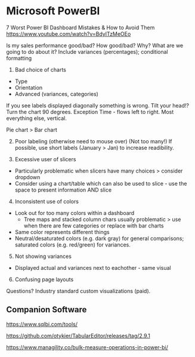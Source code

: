 # Microsoft PowerBI

7 Worst Power BI Dashboard Mistakes & How to Avoid Them
https://www.youtube.com/watch?v=BdylTzMeOEo

Is my sales performance good/bad? How good/bad? Why? What are we going to do about it?
Include variances (percentages); conditional formatting

1) Bad choice of charts
- Type
- Orientation
- Advanced (variances, categories)

If you see labels displayed diagonally something is wrong. Tilt your head!? Turn the chart 90 degrees.
Exception Time - flows left to right. Most everything else, vertical.

Pie chart > Bar chart

2) Poor labeling
(otherwise need to mouse over)
(Not too many!)
If possible, use short labels (January > Jan) to increase readibility.

3) Excessive user of slicers
- Particularly problematic when slicers have many choices > consider dropdown
- Consider using a chart/table which can also be used to slice - use the space to present information AND slice

4) Inconsistent use of colors
* Look out for too many colors within a dashboard
  * Tree maps and stacked column chars usually problematic > use when there are few categories or replace with bar charts
* Same color represents different things
* Neutral/desaturated colors (e.g. dark gray) for general comparisons; saturated colors (e.g. red/green) for variances.

5) Not showing variances
* Displayed actual and variances next to eachother - same visual

6) Confusing page layouts


Questions?
Industry standard custom visualizations (paid).



## Companion Software
https://www.sqlbi.com/tools/

https://github.com/otykier/TabularEditor/releases/tag/2.9.1

https://www.managility.co/bulk-measure-operations-in-power-bi/
